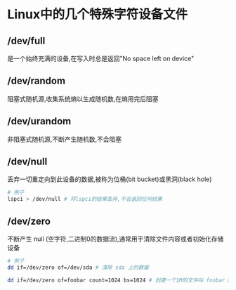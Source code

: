# Linux中的几个特殊字符设备文件

## /dev/full

是一个始终充满的设备,在写入时总是返回"No space left on device"

## /dev/random

阻塞式随机源,收集系统熵以生成随机数,在熵用完后阻塞

## /dev/urandom

非阻塞式随机源,不断产生随机数,不会阻塞

## /dev/null

丢弃一切重定向到此设备的数据,被称为位桶(bit bucket)或黑洞(black hole)

```bash
# 例子
lspci > /dev/null # 将lspci的结果丢弃,不会返回任何结果
```

## /dev/zero

不断产生 null (空字符,二进制0的数据流),通常用于清除文件内容或者初始化存储设备

```bash
# 例子
dd if=/dev/zero of=/dev/sda # 清除 sda 上的数据

dd if=/dev/zero of=foobar count=1024 bs=1024 # 创建一个1M的文件叫 foobar；count 块数量；bs 块大小
```
